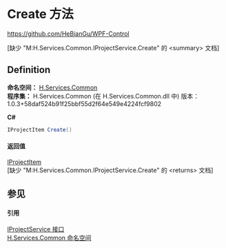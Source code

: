 # Create 方法
https://github.com/HeBianGu/WPF-Control

\[缺少 "M:H.Services.Common.IProjectService.Create" 的 &lt;summary&gt; 文档\]



## Definition
**命名空间：** <a href="b9cdd84f-6623-a51a-f53b-465103ced202">H.Services.Common</a>  
**程序集：** H.Services.Common (在 H.Services.Common.dll 中) 版本：1.0.3+58daf524b91f25bbf55d2f64e549e4224fcf9802

**C#**
``` C#
IProjectItem Create()
```



#### 返回值
<a href="cd39a979-7236-cf01-4f00-b010922ca422">IProjectItem</a>  
\[缺少 "M:H.Services.Common.IProjectService.Create" 的 &lt;returns&gt; 文档\]

## 参见


#### 引用
<a href="a9a2aa35-ae71-6583-255d-1826ea81ef74">IProjectService 接口</a>  
<a href="b9cdd84f-6623-a51a-f53b-465103ced202">H.Services.Common 命名空间</a>  
